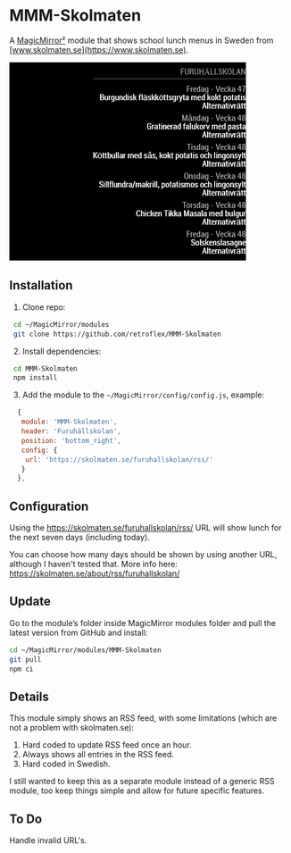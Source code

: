 # MMM-Skolmaten

A [MagicMirror²](https://github.com/MagicMirrorOrg/MagicMirror) module that shows school lunch menus in Sweden from [www.skolmaten.se](https://www.skolmaten.se).

![screenshot](screenshot.png)

## Installation

1. Clone repo:

```bash
 cd ~/MagicMirror/modules
 git clone https://github.com/retroflex/MMM-Skolmaten
```

2. Install dependencies:

```bash
 cd MMM-Skolmaten
 npm install
```

3. Add the module to the `~/MagicMirror/config/config.js`, example:

```javascript
  {
   module: 'MMM-Skolmaten',
   header: 'Furuhällskolan',
   position: 'bottom_right',
   config: {
    url: 'https://skolmaten.se/furuhallskolan/rss/'
   }
  },
```

## Configuration

Using the <https://skolmaten.se/furuhallskolan/rss/> URL will show lunch for the next seven days (including today).

You can choose how many days should be shown by using another URL, although I haven't tested that. More info here:
<https://skolmaten.se/about/rss/furuhallskolan/>

## Update

Go to the module’s folder inside MagicMirror modules folder and pull the latest version from GitHub and install:

```bash
cd ~/MagicMirror/modules/MMM-Skolmaten
git pull
npm ci
```

## Details

This module simply shows an RSS feed, with some limitations (which are not a problem with skolmaten.se):

1. Hard coded to update RSS feed once an hour.
2. Always shows all entries in the RSS feed.
3. Hard coded in Swedish.

I still wanted to keep this as a separate module instead of a generic RSS module, too keep things simple and allow for future specific features.

## To Do

Handle invalid URL's.
